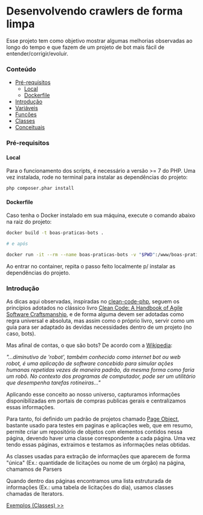 # Desenvolvendo crawlers de forma limpa

Esse projeto tem como objetivo mostrar algumas melhorias observadas ao longo do tempo e que fazem de um projeto de bot mais fácil de entender/corrigir/evoluir.

<a name="tabela-de-conteudo"/>

### Conteúdo

- [Pré-requisitos](#pre-requisitos)
    - [Local](#pre-requisitos-local)
    - [Dockerfile](#pre-requisitos-dockerfile)
- [Introdução](#intro)
- [Variáveis](./exemplos/variaveis)
- [Funções](./exemplos/funcoes)
- [Classes](./exemplos/classes)
- [Conceituais](./exemplos/conceituais)

<a name="intro"/>

### Pré-requisitos

<a name="pre-requisitos-local"/>

#### Local

Para o funcionamento dos scripts, é necessário a versão >= 7 do PHP. Uma vez instalada, rode no terminal para instalar as dependências do projeto:

```bash
php composer.phar install
```

<a name="pre-requisitos-dockerfile"/>

#### Dockerfile

Caso tenha o Docker instalado em sua máquina, execute o comando abaixo na raiz do projeto:

```bash
docker build -t boas-praticas-bots . 

# e após

docker run -it --rm --name boas-praticas-bots -v "$PWD":/www/boas-praticas-bots -w /www/boas-praticas-bots boas-praticas-bots bash
``` 

Ao entrar no container, repita o passo feito localmente p/ instalar as dependências do projeto.

<a name="intro"/>

### Introdução

As dicas aqui observadas, inspiradas no [clean-code-php](https://github.com/jupeter/clean-code-php), seguem os princípios adotados no clássico livro [Clean Code: A Handbook of Agile Software Craftsmanship](https://www.amazon.com/Clean-Code-Handbook-Software-Craftsmanship/dp/0132350882), e de forma alguma devem ser adotadas como regra universal e absoluta, mas assim como o próprio livro, servir como um guia para ser adaptado às devidas necessidades dentro de um projeto (no caso, bots).

Mas afinal de contas, o que são bots? De acordo com a [Wikipedia](https://pt.wikipedia.org/wiki/Bot): 

_"...diminutivo de 'robot', também conhecido como internet bot ou web robot, é uma aplicação de software concebido para simular ações humanas repetidas vezes de maneira padrão, da mesma forma como faria um robô. No contexto dos programas de computador, pode ser um utilitário que desempenha tarefas rotineiras..."_

Aplicando esse conceito ao nosso universo, capturamos informações disponibilizadas em portais de compras publicas gerais e centralizamos essas informações.

Para tanto, foi definido um padrão de projetos chamado [Page Object](https://martinfowler.com/bliki/PageObject.html), bastante usado para testes em paginas e aplicações web, que em resumo, permite criar um repositório de objetos com elementos contidos nessa página, devendo haver uma classe correspondente a cada página. Uma vez tendo essas páginas, extraimos e testamos as informações nelas obtidas. 

As classes usadas para extração de informações que aparecem de forma "única" (Ex.: quantidade de licitações ou nome de um órgão) na página, chamamos de Parsers

Quando dentro das páginas encontramos uma lista estruturada de informações (Ex.: uma tabela de licitações do dia), usamos classes chamadas de Iterators. 

<p>
  <a href="exemplos/classes/exemplo1.md"> Exemplos (Classes) >> </a>
</p>
